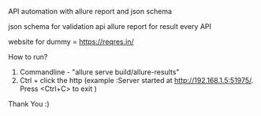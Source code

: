 API automation with allure report and json schema

json schema for validation api
allure report for result every API

website for dummy = https://reqres.in/

How to run?
1. Commandline - "allure serve build/allure-results"
2. Ctrl + click the http (example :Server started at <http://192.168.1.5:51975/>. Press <Ctrl+C> to exit
   )


Thank You :)
